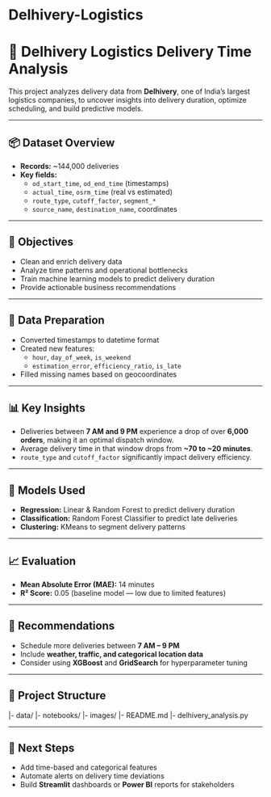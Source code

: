 # Delhivery-Logistics
# 🚚 Delhivery Logistics Delivery Time Analysis

This project analyzes delivery data from **Delhivery**, one of India’s largest logistics companies, to uncover insights into delivery duration, optimize scheduling, and build predictive models.

---

## 📦 Dataset Overview

- **Records:** ~144,000 deliveries  
- **Key fields:**
  - `od_start_time`, `od_end_time` (timestamps)
  - `actual_time`, `osrm_time` (real vs estimated)
  - `route_type`, `cutoff_factor`, `segment_*`
  - `source_name`, `destination_name`, coordinates

---

## 🎯 Objectives

- Clean and enrich delivery data  
- Analyze time patterns and operational bottlenecks  
- Train machine learning models to predict delivery duration  
- Provide actionable business recommendations  

---

## 🔧 Data Preparation

- Converted timestamps to datetime format  
- Created new features:
  - `hour`, `day_of_week`, `is_weekend`
  - `estimation_error`, `efficiency_ratio`, `is_late`
- Filled missing names based on geocoordinates  

---

## 📊 Key Insights

- Deliveries between **7 AM and 9 PM** experience a drop of over **6,000 orders**, making it an optimal dispatch window.  
- Average delivery time in that window drops from **~70 to ~20 minutes**.  
- `route_type` and `cutoff_factor` significantly impact delivery efficiency.  

---

## 🤖 Models Used

- **Regression:** Linear & Random Forest to predict delivery duration  
- **Classification:** Random Forest Classifier to predict late deliveries  
- **Clustering:** KMeans to segment delivery patterns  

---

## 📈 Evaluation

- **Mean Absolute Error (MAE):** 14 minutes  
- **R² Score:** 0.05 (baseline model — low due to limited features)  

---

## 📌 Recommendations

- Schedule more deliveries between **7 AM – 9 PM**  
- Include **weather, traffic, and categorical location data**  
- Consider using **XGBoost** and **GridSearch** for hyperparameter tuning  

---

## 📁 Project Structure
|- data/
|- notebooks/
|- images/
|- README.md
|- delhivery_analysis.py


---

## 🚀 Next Steps

- Add time-based and categorical features  
- Automate alerts on delivery time deviations  
- Build **Streamlit** dashboards or **Power BI** reports for stakeholders  
